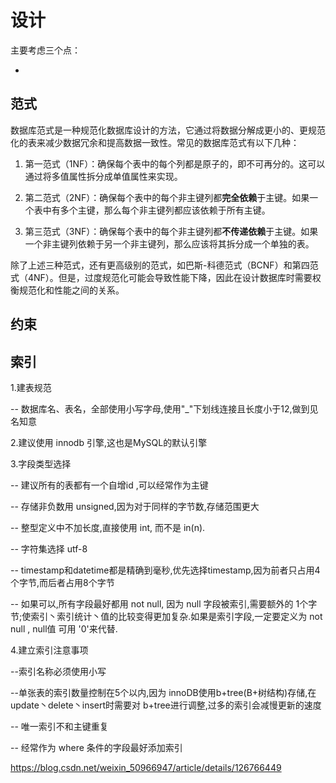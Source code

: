 # 设计

主要考虑三个点：

- 

## 范式

数据库范式是一种规范化数据库设计的方法，它通过将数据分解成更小的、更规范化的表来减少数据冗余和提高数据一致性。常见的数据库范式有以下几种：

1. 第一范式（1NF）：确保每个表中的每个列都是原子的，即不可再分的。这可以通过将多值属性拆分成单值属性来实现。

2. 第二范式（2NF）：确保每个表中的每个非主键列都**完全依赖**于主键。如果一个表中有多个主键，那么每个非主键列都应该依赖于所有主键。

3. 第三范式（3NF）：确保每个表中的每个非主键列都**不传递依赖**于主键。如果一个非主键列依赖于另一个非主键列，那么应该将其拆分成一个单独的表。

除了上述三种范式，还有更高级别的范式，如巴斯-科德范式（BCNF）和第四范式（4NF）。但是，过度规范化可能会导致性能下降，因此在设计数据库时需要权衡规范化和性能之间的关系。

## 约束



## 索引



1.建表规范

-- 数据库名、表名，全部使用小写字母,使用"_"下划线连接且长度小于12,做到见名知意

2.建议使用 innodb 引擎,这也是MySQL的默认引擎



3.字段类型选择

-- 建议所有的表都有一个自增id ,可以经常作为主键

-- 存储非负数用 unsigned,因为对于同样的字节数,存储范围更大

-- 整型定义中不加长度,直接使用 int, 而不是 in(n).

-- 字符集选择 utf-8

-- timestamp和datetime都是精确到毫秒,优先选择timestamp,因为前者只占用4个字节,而后者占用8个字节

-- 如果可以,所有字段最好都用 not null, 因为 null 字段被索引,需要额外的 1个字节;使索引丶索引统计丶值的比较变得更加复杂.如果是索引字段,一定要定义为 not null , null值 可用 '0'来代替.

4.建立索引注意事项

--索引名称必须使用小写

--单张表的索引数量控制在5个以内,因为 innoDB使用b+tree(B+树结构)存储,在update丶delete丶insert时需要对 b+tree进行调整,过多的索引会减慢更新的速度

-- 唯一索引不和主键重复

-- 经常作为 where 条件的字段最好添加索引

https://blog.csdn.net/weixin_50966947/article/details/126766449